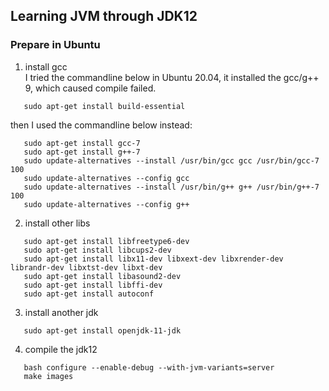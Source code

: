 ## Learning JVM through JDK12

### Prepare in Ubuntu
1. install gcc  
   I tried the commandline below in Ubuntu 20.04, it installed the gcc/g++ 9, which caused compile failed.
```commandline
   sudo apt-get install build-essential  
```
then I used the commandline below instead:
```commandline
   sudo apt-get install gcc-7  
   sudo apt-get install g++-7  
   sudo update-alternatives --install /usr/bin/gcc gcc /usr/bin/gcc-7 100  
   sudo update-alternatives --config gcc  
   sudo update-alternatives --install /usr/bin/g++ g++ /usr/bin/g++-7 100  
   sudo update-alternatives --config g++  
```

2. install other libs
```commandline
   sudo apt-get install libfreetype6-dev  
   sudo apt-get install libcups2-dev  
   sudo apt-get install libx11-dev libxext-dev libxrender-dev librandr-dev libxtst-dev libxt-dev  
   sudo apt-get install libasound2-dev  
   sudo apt-get install libffi-dev
   sudo apt-get install autoconf
```
3. install another jdk
```commandline
   sudo apt-get install openjdk-11-jdk
```
4. compile the jdk12
```commandline
   bash configure --enable-debug --with-jvm-variants=server
   make images
```
